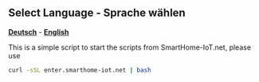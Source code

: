 ## Select Language - Sprache wählen

[<strong>Deutsch</strong>](https://smarthome-iot.net/) - [<strong>English</strong>](https://smarthome-iot.net/en/)

This is a simple script to start the scripts from SmartHome-IoT.net, please use
```bash
curl -sSL enter.smarthome-iot.net | bash
```
